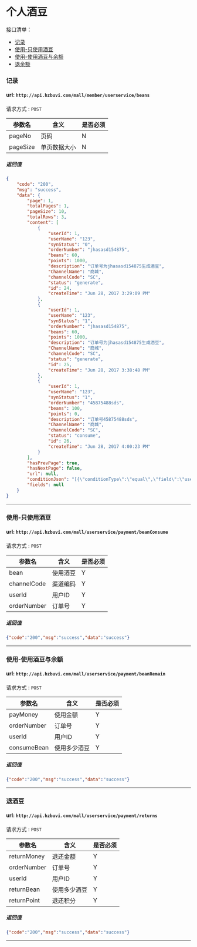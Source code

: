# 个人酒豆
接口清单：
- [记录](#记录)
- [使用-只使用酒豆](#使用-只使用酒豆)
- [使用-使用酒豆与余额](#使用-使用酒豆与余额)
- [退余额](#退余额)

### 记录

#### url: `http://api.hzbuvi.com/mall/member/userservice/beans`
请求方式 : `POST`

参数名    | 含义    | 是否必须
-------|--------|-----
pageNo|页码| N
pageSize| 单页数据大小| N

#####  返回值
```json
{
    "code": "200",
    "msg": "success",
    "data": {
        "page": 1,
        "totalPages": 1,
        "pageSize": 10,
        "totalRows": 3,
        "content": [
            {
                "userId": 1,
                "userName": "123",
                "synStatus": "0",
                "orderNumber": "jhasasd154875",
                "beans": 60,
                "points": 1000,
                "description": "订单号为jhasasd154875生成酒豆",
                "ChannelName": "商城",
                "channelCode": "SC",
                "status": "generate",
                "id": 24,
                "createTime": "Jun 28, 2017 3:29:09 PM"
            },
            {
                "userId": 1,
                "userName": "123",
                "synStatus": "1",
                "orderNumber": "jhasasd154875",
                "beans": 60,
                "points": 1000,
                "description": "订单号为jhasasd154875生成酒豆",
                "ChannelName": "商城",
                "channelCode": "SC",
                "status": "generate",
                "id": 25,
                "createTime": "Jun 28, 2017 3:38:48 PM"
            },
            {
                "userId": 1,
                "userName": "123",
                "synStatus": "1",
                "orderNumber": "45875488sds",
                "beans": 100,
                "points": 0,
                "description": "订单号45875488sds",
                "ChannelName": "商城",
                "channelCode": "SC",
                "status": "consume",
                "id": 26,
                "createTime": "Jun 28, 2017 4:00:23 PM"
            }
        ],
        "hasPrevPage": true,
        "hasNextPage": false,
        "url": null,
        "conditionJson": "[{\"conditionType\":\"equal\",\"field\":\"userId\",\"value\":1}]",
        "fields": null
    }
}
```
------------------------------
### 使用-只使用酒豆
#### url: `http://api.hzbuvi.com/mall/userservice/payment/beanConsume`
请求方式 : `POST`

参数名    | 含义    | 是否必须
-------|--------|-----
bean|使用酒豆| Y
channelCode|渠道编码| Y
userId|用户ID| Y
orderNumber|订单号| Y

#####  返回值
```json
{"code":"200","msg":"success","data":"success"}
```
------------------------------
### 使用-使用酒豆与余额
#### url: `http://api.hzbuvi.com/mall/userservice/payment/beanRemain`
请求方式 : `POST`

参数名    | 含义    | 是否必须
-------|--------|-----
payMoney|使用金额| Y
orderNumber|订单号| Y
userId|用户ID| Y
consumeBean|使用多少酒豆| Y

#####  返回值
```json
{"code":"200","msg":"success","data":"success"}
```
------------------------------
### 退酒豆
#### url: `http://api.hzbuvi.com/mall/userservice/payment/returns`
请求方式 : `POST`

参数名    | 含义    | 是否必须
-------|--------|-----
returnMoney|退还金额| Y
orderNumber|订单号| Y
userId|用户ID| Y
returnBean|使用多少酒豆| Y
returnPoint|退还积分| Y

#####  返回值
```json
{"code":"200","msg":"success","data":"success"}
```
------------------------------